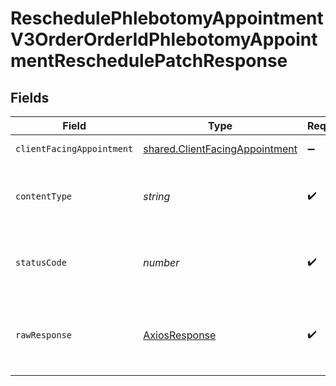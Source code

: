 # ReschedulePhlebotomyAppointmentV3OrderOrderIdPhlebotomyAppointmentReschedulePatchResponse


## Fields

| Field                                                                                   | Type                                                                                    | Required                                                                                | Description                                                                             |
| --------------------------------------------------------------------------------------- | --------------------------------------------------------------------------------------- | --------------------------------------------------------------------------------------- | --------------------------------------------------------------------------------------- |
| `clientFacingAppointment`                                                               | [shared.ClientFacingAppointment](../../../sdk/models/shared/clientfacingappointment.md) | :heavy_minus_sign:                                                                      | Successful Response                                                                     |
| `contentType`                                                                           | *string*                                                                                | :heavy_check_mark:                                                                      | HTTP response content type for this operation                                           |
| `statusCode`                                                                            | *number*                                                                                | :heavy_check_mark:                                                                      | HTTP response status code for this operation                                            |
| `rawResponse`                                                                           | [AxiosResponse](https://axios-http.com/docs/res_schema)                                 | :heavy_check_mark:                                                                      | Raw HTTP response; suitable for custom response parsing                                 |